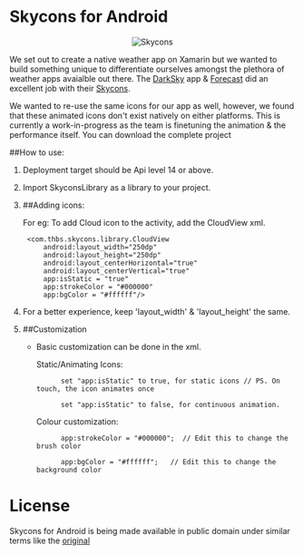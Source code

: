 Skycons for Android
===================

<p align="center">
  <img src="https://github.com/torryharris/Skycons/blob/master/Skycons/skycons.gif" alt="Skycons"/>
</p>

We set out to create a native weather app on Xamarin but we wanted to build something unique to differentiate ourselves amongst the plethora of weather apps avaialble out there. The [DarkSky](http://darkskyapp.com) app & [Forecast](http://forecast.io) did an excellent job with their [Skycons](http://darkskyapp.github.io/skycons/). 

We wanted to re-use the same icons for our app as well, however, we found that these animated icons don't exist natively on either platforms. This is currently a work-in-progress as the team is finetuning the animation & the performance itself. You can download the complete project 

##How to use:
1. Deployment target should be Api level 14 or above.

2. Import SkyconsLibrary as a library to your project.

  
3. ##Adding icons:

    For eg: To add Cloud icon to the activity, add the CloudView xml.
                       
        <com.thbs.skycons.library.CloudView
            android:layout_width="250dp"
            android:layout_height="250dp"
            android:layout_centerHorizontal="true"
            android:layout_centerVertical="true"
            app:isStatic = "true"
            app:strokeColor = "#000000"
            app:bgColor = "#ffffff"/>

4. For a better experience, keep 'layout_width' & 'layout_height' the same.


5. ##Customization
    
    - Basic customization can be done in the xml.
    
        
        Static/Animating Icons:
        
                set "app:isStatic" to true, for static icons // PS. On touch, the icon animates once

                set "app:isStatic" to false, for continuous animation.
                
              
           
           
        Colour customization:
        
                app:strokeColor = "#000000";  // Edit this to change the brush color
          
                app:bgColor = "#ffffff";   // Edit this to change the background color
        
        
 



License
=======

Skycons for Android is being made available in public domain under similar terms like the [original](http://darkskyapp.github.io)
